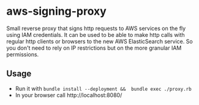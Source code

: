 # aws-signing-proxy
Small reverse proxy that signs http requests to AWS services on the fly using IAM credentials. It can be used to be able to make http calls with regular http clients or browsers to the new AWS ElasticSearch service. So you don't need to rely on IP restrictions but on the more granular IAM permissions.

## Usage
- Run it with `bundle install --deployment &&  bundle exec ./proxy.rb`
- In your browser call http://localhost:8080/
